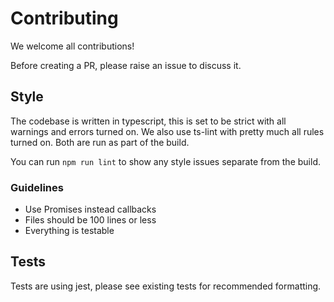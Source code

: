 # Contributing

We welcome all contributions!

Before creating a PR, please raise an issue to discuss it.

## Style

The codebase is written in typescript, this is set to be strict with all warnings and errors turned on. We also use ts-lint with pretty much all rules turned on. Both are run as part of the build.

You can run `npm run lint` to show any style issues separate from the build.

### Guidelines

* Use Promises instead callbacks
* Files should be 100 lines or less
* Everything is testable

## Tests

Tests are using jest, please see existing tests for recommended formatting.
